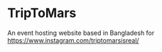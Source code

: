 # TripToMars
An event hosting website based in Bangladesh
for https://www.instagram.com/triptomarsisreal/
